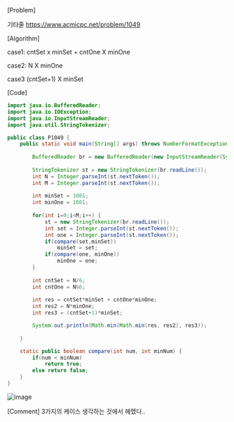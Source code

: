 [Problem]

기타줄 https://www.acmicpc.net/problem/1049

[Algorithm]

case1: cntSet x minSet + cntOne X minOne
    
case2: N X minOne
   
case3
  (cntSet+1) X minSet

[Code]

```java
import java.io.BufferedReader;
import java.io.IOException;
import java.io.InputStreamReader;
import java.util.StringTokenizer;

public class P1049 {
	public static void main(String[] args) throws NumberFormatException, IOException {
		
		BufferedReader br = new BufferedReader(new InputStreamReader(System.in));	
	
		StringTokenizer st = new StringTokenizer(br.readLine());
		int N = Integer.parseInt(st.nextToken());	
		int M = Integer.parseInt(st.nextToken());
		
		int minSet = 1001;
		int minOne = 1001;
		
		for(int i=0;i<M;i++) {
			st = new StringTokenizer(br.readLine());
			int set = Integer.parseInt(st.nextToken());  
			int one = Integer.parseInt(st.nextToken());
			if(compare(set,minSet))
				minSet = set;
			if(compare(one, minOne))
				minOne = one;
		}
		
		int cntSet = N/6;
		int cntOne = N%6;
		
		int res = cntSet*minSet + cntOne*minOne;
		int res2 = N*minOne;
		int res3 = (cntSet+1)*minSet;

		System.out.println(Math.min(Math.min(res, res2), res3));
	
	}

	static public boolean compare(int num, int minNum) {
		if(num < minNum)
			return true;
		else return false;
	}
}
```
![image](https://user-images.githubusercontent.com/49296139/135136666-94c018a8-5bfb-4cf2-80d7-97aff375f240.png)

[Comment]
3가지의 케이스 생각하는 것에서 헤맸다..
